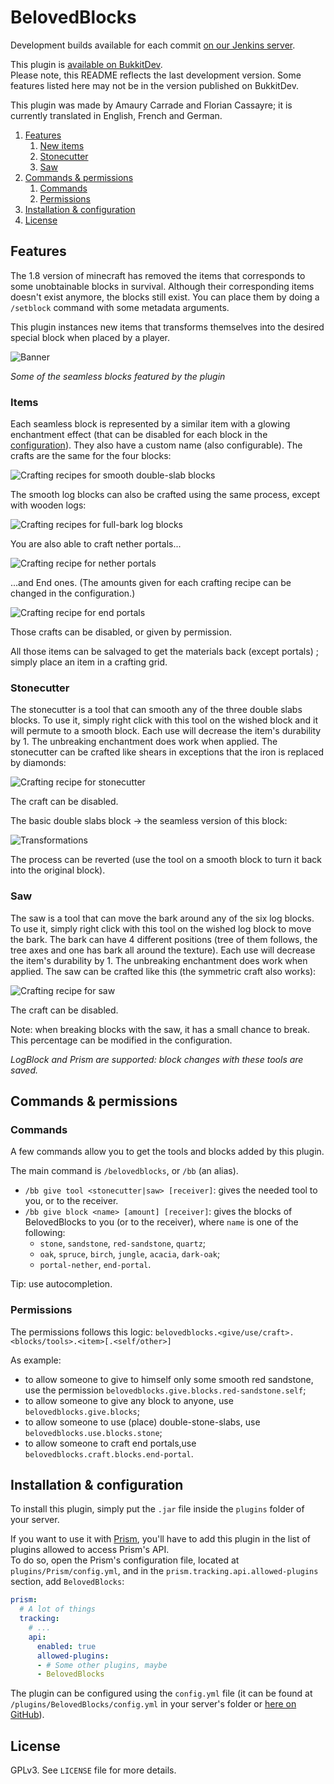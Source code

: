 # BelovedBlocks

Development builds available for each commit [on our Jenkins server](http://jenkins.carrade.eu/job/BelovedBlocks/).

This plugin is [available on BukkitDev](http://dev.bukkit.org/bukkit-plugins/beloved-blocks/).  
Please note, this README reflects the last development version. Some features listed here may not be in the version published on BukkitDev.

This plugin was made by Amaury Carrade and Florian Cassayre; it is currently translated in English, French and German.


1. [Features](#features)
   1. [New items](#items)
   2. [Stonecutter](#stonecutter)
   3. [Saw](#saw)
1. [Commands & permissions](#commands--permissions)
   1. [Commands](#commands)
   2. [Permissions](#permissions)
1. [Installation & configuration](#installation--configuration)
1. [License](#license)


## Features

The 1.8 version of minecraft has removed the items that corresponds to some unobtainable blocks in survival. Although their corresponding items doesn't exist anymore, the blocks still exist. You can place them by doing a  `/setblock` command with some metadata arguments.

This plugin instances new items that transforms themselves into the desired special block when placed by a player.

![Banner](https://raw.carrade.eu/files/Minecraft/Plugins/BelovedBlocks/BB_Banner.png)

*Some of the seamless blocks featured by the plugin*

### Items

Each seamless block is represented by a similar item with a glowing enchantment effect (that can be disabled for each block in the [configuration](#configuration)). They also have a custom name (also configurable). The crafts are the same for the four blocks:

![Crafting recipes for smooth double-slab blocks](https://raw.carrade.eu/files/Minecraft/Plugins/BelovedBlocks/BB_Crafts_Stones.gif)

The smooth log blocks can also be crafted using the same process, except with wooden logs:

![Crafting recipes for full-bark log blocks](https://raw.carrade.eu/files/Minecraft/Plugins/BelovedBlocks/BB_Crafts_Logs.gif)

You are also able to craft nether portals...

![Crafting recipe for nether portals](https://raw.carrade.eu/files/Minecraft/Plugins/BelovedBlocks/BB_Crafts_NetherPortal.png)

...and End ones. (The amounts given for each crafting recipe can be changed in the configuration.)

![Crafting recipe for end portals](https://raw.carrade.eu/files/Minecraft/Plugins/BelovedBlocks/BB_Crafts_EndPortal.png)

Those crafts can be disabled, or given by permission.

All those items can be salvaged to get the materials back (except portals) ; simply place an item in a crafting grid.

### Stonecutter

The stonecutter is a tool that can smooth any of the three double slabs blocks. To use it, simply right click with this tool on the wished block and it will permute to a smooth block. Each use will decrease the item's durability by 1. The unbreaking enchantment does work when applied. The stonecutter can be crafted like shears in exceptions that the iron is replaced by diamonds:

![Crafting recipe for stonecutter](https://raw.carrade.eu/files/Minecraft/Plugins/BelovedBlocks/BB_Crafts_Stonecutter.png)


The craft can be disabled.

The basic double slabs block → the seamless version of this block:

![Transformations](https://raw.carrade.eu/files/Minecraft/Plugins/BelovedBlocks/BB_Stones_DoubleSlabs_Transformations.png)

The process can be reverted (use the tool on a smooth block to turn it back into the original block).

### Saw

The saw is a tool that can move the bark around any of the six log blocks. To use it, simply right click with this tool on the wished log block to move the bark. The bark can have 4 different positions (tree of them follows, the tree axes and one has bark all around the texture). Each use will decrease the item's durability by 1. The unbreaking enchantment does work when applied. The saw can be crafted like this (the symmetric craft also works):

![Crafting recipe for saw](https://raw.carrade.eu/files/Minecraft/Plugins/BelovedBlocks/BB_Crafts_Saw.png)

The craft can be disabled.

Note: when breaking blocks with the saw, it has a small chance to break. This percentage can be modified in the configuration.


*LogBlock and Prism are supported: block changes with these tools are saved.*


## Commands & permissions

### Commands

A few commands allow you to get the tools and blocks added by this plugin.

The main command is `/belovedblocks`, or `/bb` (an alias).

 * `/bb give tool <stonecutter|saw> [receiver]`: gives the needed tool to you, or to the receiver.
 * `/bb give block <name> [amount] [receiver]`: gives the blocks of BelovedBlocks to you (or to the receiver), where `name` is one of the following:
   * `stone`, `sandstone`, `red-sandstone`, `quartz`;
   * `oak`, `spruce`, `birch`, `jungle`, `acacia`, `dark-oak`;
   * `portal-nether`, `end-portal`.

Tip: use autocompletion.


### Permissions

The permissions follows this logic: `belovedblocks.<give/use/craft>.<blocks/tools>.<item>[.<self/other>]`

As example:
 * to allow someone to give to himself only some smooth red sandstone, use the permission `belovedblocks.give.blocks.red-sandstone.self`;
 * to allow someone to give any block to anyone, use `belovedblocks.give.blocks`;
 * to allow someone to use (place) double-stone-slabs, use `belovedblocks.use.blocks.stone`;
 * to allow someone to craft end portals,use `belovedblocks.craft.blocks.end-portal`.


## Installation & configuration

To install this plugin, simply put the `.jar` file inside the `plugins` folder of your server.

If you want to use it with [Prism](http://dev.bukkit.org/bukkit-plugins/prism/), you'll have to add this plugin in the list of plugins allowed to access Prism's API.  
To do so, open the Prism's configuration file, located at `plugins/Prism/config.yml`, and in the `prism.tracking.api.allowed-plugins` section, add `BelovedBlocks`:

```yml
prism:
  # A lot of things
  tracking:
    # ...
    api:
      enabled: true
      allowed-plugins:
      - # Some other plugins, maybe
      - BelovedBlocks
```

The plugin can be configured using the `config.yml` file (it can be found at `/plugins/BelovedBlocks/config.yml` in your server's folder or [here on GitHub](https://github.com/AmauryCarrade/BelovedBlocks/blob/master/src/main/resources/config.yml)).

## License

GPLv3. See `LICENSE` file for more details.
